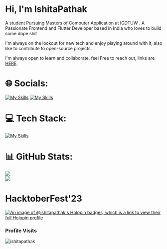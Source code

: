 

# Hi, I'm IshitaPathak

A student Pursuing Masters of Computer Application at IGDTUW . A Passionate Frontend and Flutter Developer based in India who loves to build some dope shit

I'm always on the lookout for new tech and enjoy playing around with it, also like to contribute to open-source projects.

I'm always open to learn and collaborate, feel Free to reach out, links are  [HERE](https://linktr.ee/ishitapathak?utm_source=linktree_profile_share&ltsid=244decd5-e868-432d-a543-62cb42f70211).


# 🌐 Socials:
[![My Skills](https://skillicons.dev/icons?i=linkedin&theme=dark)](https://linkedin.com/in/ishita-pathak-119437201)
[![My Skills](https://skillicons.dev/icons?i=twitter&theme=dark)](https://twitter.com/IshitaPathak_)

# 💻 Tech Stack:
[![My Skills](https://skillicons.dev/icons?i=git,docker,c,cpp,java,python,anaconda,js,html,css,react,dart,flutter,firebase,vscode,linux,&perline=8)](https://skillicons.dev)

# 📊 GitHub Stats:
![](https://github-readme-streak-stats.herokuapp.com/?user=IshitaPathak&theme=dark&hide_border=false)<br/>
![](https://github-readme-stats.vercel.app/api?username=IshitaPathak&theme=dark&hide_border=false&include_all_commits=false&count_private=false)<br/>
<!-- ![](https://github-readme-stats.vercel.app/api/top-langs/?username=IshitaPathak&theme=dark&hide_border=false&include_all_commits=false&count_private=false&layout=compact) -->

# HacktoberFest'23
[![An image of @ishitapathak's Holopin badges, which is a link to view their full Holopin profile](https://holopin.me/ishitapathak)](https://holopin.io/@ishitapathak)

<h3 align="left">Profile Visits</h3>
<p align="left"> <img src="https://komarev.com/ghpvc/?username=ishitapathak&label=Profile%20views&color=0e75b6&style=flat" alt="ishitapathak" /> </p>

<!-- [![](https://visitcount.itsvg.in/api?id=IshitaPathak&icon=0&color=0)](https://visitcount.itsvg.in) -->

<!-- Proudly created with GPRM ( https://gprm.itsvg.in ) -->



